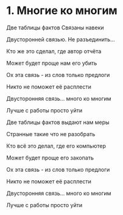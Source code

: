 
# 1. Многие ко многим

Две таблицы фактов Связаны навеки

Двусторонней связью. Не разъединить...

Кто же это сделал, где автор отчёта

Может будет проще нам его убить


Ох эта связь - из слов только предлоги

Никто не поможет её расплести

Двусторонняя связь... много ко многим

Лучше с работы просто уйти


Две таблицы фактов выдают нам меры

Странные такие что не разобрать

Кто всё это делал, где его компьютер

Может будет проще его закопать


Ох эта связь - из слов только предлоги

Никто не поможет её расплести

Двусторонняя связь... много ко многим

Лучше с работы просто уйти

